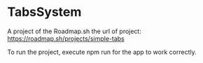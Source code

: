 # TabsSystem
A project of the Roadmap.sh
the url of project: https://roadmap.sh/projects/simple-tabs

To run the project, execute npm run for the app to work correctly.
